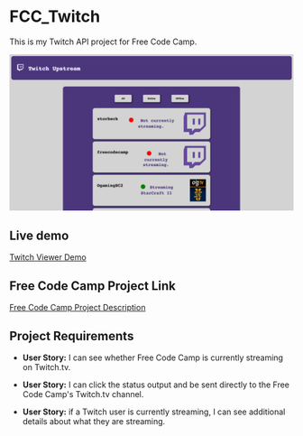 # FCC_Twitch
This is my Twitch API project for Free Code Camp. 

![Twitch Streamers Viewer](twitchThumbnail.png "Twitch Streamers View")

## Live demo
[Twitch Viewer Demo](https://rmcavin.github.io/FCC_Twitch/)

## Free Code Camp Project Link
[Free Code Camp Project Description](https://www.freecodecamp.org/challenges/use-the-twitchtv-json-api)

## Project Requirements
* **User Story:** I can see whether Free Code Camp is currently streaming on Twitch.tv.

* **User Story:** I can click the status output and be sent directly to the Free Code Camp's Twitch.tv channel.

* **User Story:** if a Twitch user is currently streaming, I can see additional details about what they are streaming.
